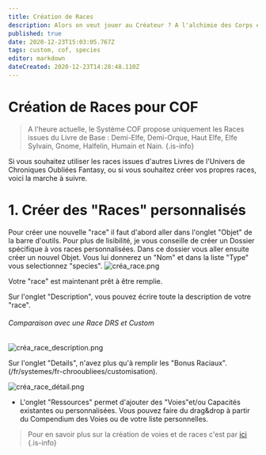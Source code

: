 ```yaml
---
title: Création de Races
description: Alors on veut jouer au Créateur ? A l'alchimie des Corps et de l'âme ? Alors vous êtes au bon endroit
published: true
date: 2020-12-23T15:03:05.767Z
tags: custom, cof, species
editor: markdown
dateCreated: 2020-12-23T14:28:48.110Z
---
```


# Création de Races pour COF
> A l'heure actuelle, le Système COF propose uniquement les Races issues du Livre de Base : 
Demi-Elfe, Demi-Orque, Haut Elfe, Elfe Sylvain, Gnome, Halfelin, Humain et Nain.
{.is-info}

Si vous souhaitez utiliser les races issues d'autres Livres de l'Univers de Chroniques Oubliées Fantasy, ou si vous souhaitez créer vos propres races, voici la marche à suivre.

# 1. Créer des "Races" personnalisés
Pour créer une nouvelle "race" il faut d'abord aller dans l'onglet "Objet" de la barre d'outils. 
Pour plus de lisibilité, je vous conseille de créer un Dossier spécifique à vos races personnalisées.
Dans ce dossier vous aller ensuite créer un nouvel Objet. Vous lui donnerez un "Nom" et dans la liste "Type" vous selectionnez "species".
![créa_race.png](/images/chroniquesoubliees/customisation/créa_race.png)

Votre "race" est maintenant prêt à être remplie.

Sur l'onglet "Description", vous pouvez écrire toute la description de votre "race".

 ###### Comparaison avec une Race DRS et Custom
![créa_race_description.png](/images/chroniquesoubliees/customisation/créa_race_description.png)

Sur l'onglet "Details", n'avez plus qu'à remplir les "Bonus Raciaux". 
(/fr/systemes/fr-chrooubliees/customisation).

![créa_race_détail.png](/images/chroniquesoubliees/customisation/créa_race_détail.png)

- L'onglet "Ressources" permet d'ajouter des "Voies"et/ou Capacités existantes ou personnalisées. Vous pouvez faire du drag&drop à partir du Compendium des Voies ou de votre liste personnelles.

> Pour en savoir plus sur la création de voies et de races c'est par [ici](/fr/systemes/fr-chrooubliees/species)
{.is-info}
